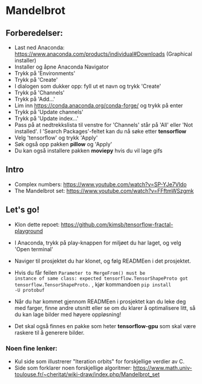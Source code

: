 # Mandelbrot

## Forberedelser:
- Last ned Anaconda: https://www.anaconda.com/products/individual#Downloads (Graphical installer)
- Installer og åpne Anaconda Navigator
- Trykk på 'Environments'
- Trykk på 'Create'
- I dialogen som dukker opp: fyll ut et navn og trykk 'Create'
- Trykk på 'Channels'
- Trykk på 'Add...'
- Lim inn https://conda.anaconda.org/conda-forge/ og trykk på enter
- Trykk på 'Update channels'
- Trykk på 'Update index...'
- Pass på at nedtrekkslista til venstre for 'Channels' står på 'All' eller 'Not installed'. I 'Search Packages'-feltet kan du nå søke etter **tensorflow**
- Velg 'tensorflow' og trykk 'Apply'
- Søk også opp pakken **pillow** og 'Apply'
- Du kan også installere pakken **moviepy** hvis du vil lage gifs


## Intro

- Complex numbers: https://www.youtube.com/watch?v=SP-YJe7Vldo
- The Mandelbrot set: https://www.youtube.com/watch?v=FFftmWSzgmk


## Let's go!

- Klon dette repoet: https://github.com/kimsb/tensorflow-fractal-playground
- I Anaconda, trykk på play-knappen for miljøet du har laget, og velg 'Open terminal'
- Naviger til prosjektet du har klonet, og følg READMEen i det prosjektet.

- Hvis du får feilen <code>Parameter to MergeFrom() must be instance of same class: expected tensorflow.TensorShapeProto got tensorflow.TensorShapeProto.</code> , kjør kommandoen <code>pip install -U protobuf</code>

- Når du har kommet gjennom READMEen i prosjektet kan du leke deg med farger, finne andre utsnitt eller se om du klarer å optimalisere litt, så du kan lage bilder med høyere oppløsning!
- Det skal også finnes en pakke som heter **tensorflow-gpu** som skal være raskere til å generere bilder.


### Noen fine lenker:
- Kul side som illustrerer "Iteration orbits" for forskjellige verdier av C.
- Side som forklarer noen forskjellige algoritmer: https://www.math.univ-toulouse.fr/~cheritat/wiki-draw/index.php/Mandelbrot_set
